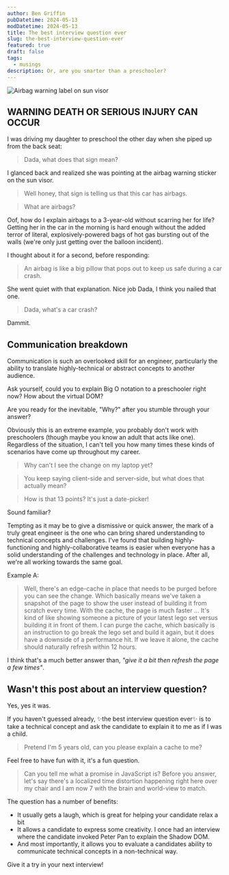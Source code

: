 ```yaml
---
author: Ben Griffin
pubDatetime: 2024-05-13
modDatetime: 2024-05-13
title: The best interview question ever
slug: the-best-interview-question-ever
featured: true
draft: false
tags:
  - musings
description: Or, are you smarter than a preschooler?
---
```


<div>
  <img src="/assets/airbag-warning.jpg" class="w-full h-60 object-cover border-radius" alt="Airbag warning label on sun visor">
</div>

## WARNING DEATH OR SERIOUS INJURY CAN OCCUR

I was driving my daughter to preschool the other day when she piped up from the back seat:

> Dada, what does that sign mean?

I glanced back and realized she was pointing at the airbag warning sticker on the sun visor.

> Well honey, that sign is telling us that this car has airbags.

> What are airbags?

Oof, how do I explain airbags to a 3-year-old without scarring her for life? Getting her in the car in the morning is hard enough without the added terror of literal, explosively-powered bags of hot gas bursting out of the walls (we're only just getting over the balloon incident).

I thought about it for a second, before responding:

> An airbag is like a big pillow that pops out to keep us safe during a car crash.

She went quiet with that explanation. Nice job Dada, I think you nailed that one.

> Dada, what's a car crash?

Dammit.

## Communication breakdown

Communication is such an overlooked skill for an engineer, particularly the ability to translate highly-technical or abstract concepts to another audience.

Ask yourself, could you to explain Big O notation to a preschooler right now? How about the virtual DOM?

Are you ready for the inevitable, "Why?" after you stumble through your answer?

Obviously this is an extreme example, you probably don't work with preschoolers (though maybe you know an adult that acts like one). Regardless of the situation, I can't tell you how many times these kinds of scenarios have come up throughout my career.

> Why can't I see the change on my laptop yet?

> You keep saying client-side and server-side, but what does that actually mean?

> How is that 13 points? It's just a date-picker!

Sound familiar?

Tempting as it may be to give a dismissive or quick answer, the mark of a truly great engineer is the one who can bring shared understanding to technical concepts and challenges. I've found that building highly-functioning and highly-collaborative teams is easier when everyone has a solid understanding of the challenges and technology in place. After all, we're all working towards the same goal.

Example A:

> Well, there's an edge-cache in place that needs to be purged before you can see the change. Which basically means we've taken a snapshot of the page to show the user instead of building it from scratch every time. With the cache, the page is much faster ... It's kind of like showing someone a picture of your latest lego set versus building it in front of them. I can purge the cache, which basically is an instruction to go break the lego set and build it again, but it does have a downside of a performance hit. If we leave it alone, the cache should naturally refresh within 12 hours.

I think that's a much better answer than, _"give it a bit then refresh the page a few times"_.

## Wasn't this post about an interview question?

Yes, yes it was.

If you haven't guessed already, ✨the best interview question ever✨ is to take a technical concept and ask the candidate to explain it to me as if I was a child.

> Pretend I'm 5 years old, can you please explain a cache to me?

Feel free to have fun with it, it's a fun question.

> Can you tell me what a promise in JavaScript is? Before you answer, let's say there's a localized time distortion happening right here over my chair and I am now 7 with the brain and world-view to match.

The question has a number of benefits:

- It usually gets a laugh, which is great for helping your candidate relax a bit
- It allows a candidate to express some creativity. I once had an interview where the candidate invoked Peter Pan to explain the Shadow DOM.
- And most importantly, it allows you to evaluate a candidates ability to communicate technical concepts in a non-technical way.

Give it a try in your next interview!
